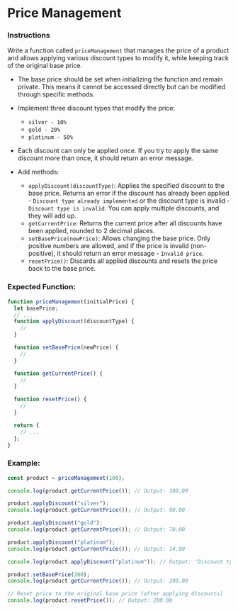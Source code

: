 # Price Management

### Instructions

Write a function called `priceManagement` that manages the price of a product and allows applying various discount types to modify it, while keeping track of the original base price.

- The base price should be set when initializing the function and remain private. This means it cannot be accessed directly but can be modified through specific methods.

- Implement three discount types that modify the price:
  - `silver - 10%`
  - `gold - 20%`
  - `platinum - 50%`
- Each discount can only be applied once. If you try to apply the same discount more than once, it should return an error message.

- Add methods:

  - `applyDiscount(discountType)`: Applies the specified discount to the base price. Returns an error if the discount has already been applied - `Discount type already implemented` or the discount type is invalid - `Discount type is invalid`. You can apply multiple discounts, and they will add up.
  - `getCurrentPrice`: Returns the current price after all discounts have been applied, rounded to 2 decimal places.
  - `setBasePrice(newPrice)`: Allows changing the base price. Only positive numbers are allowed, and if the price is invalid (non-positive), it should return an error message - `Invalid price`.
  - `resetPrice()`: Discards all applied discounts and resets the price back to the base price.

### Expected Function:

```js
function priceManagement(initialPrice) {
  let basePrice;
  // ...
  function applyDiscount(discountType) {
    //
  }

  function setBasePrice(newPrice) {
    //
  }

  function getCurrentPrice() {
    //
  }

  function resetPrice() {
    //
  }

  return {
    // ...
  };
}
```

### Example:

```js
const product = priceManagement(100);

console.log(product.getCurrentPrice()); // Output: 100.00

product.applyDiscount("silver");
console.log(product.getCurrentPrice()); // Output: 90.00

product.applyDiscount("gold");
console.log(product.getCurrentPrice()); // Output: 70.00

product.applyDiscount("platinum");
console.log(product.getCurrentPrice()); // Output: 14.00

console.log(product.applyDiscount("platinum")); // Output: 'Discount type already implemented'

product.setBasePrice(200);
console.log(product.getCurrentPrice()); // Output: 200.00

// Reset price to the original base price (after applying discounts)
console.log(product.resetPrice()); // Output: 200.00
```
